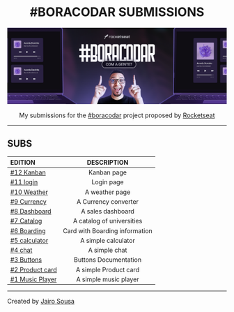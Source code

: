 <h1 align="center"> #BORACODAR SUBMISSIONS </h1>

<a href="https://boracodar.dev/"><img src="./.github/cover.png"></a>

<p align="center">My submissions for the 
<a href="https://boracodar.dev/">#boracodar</a> 
project proposed by 
<a href="https://www.rocketseat.com.br/">Rocketseat</a> 
</p>

---

## SUBS

| EDITION                                                                                      |          DESCRIPTION           |
| :------------------------------------------------------------------------------------------- | :----------------------------: |
| <a href="https://github.com/jairo-sousa/boracodar-submissions/tree/12-kanban">#12 Kanban</a> |          Kanban page           |
| <a href="https://github.com/jairo-sousa/boracodar-submissions/tree/11-login">#11 login</a>   |           Login page           |
| <a href="https://github.com/jairo-sousa/boracodar-10-weather">#10 Weather</a>                |         A weather page         |
| <a href="https://github.com/jairo-sousa/boracodar-9-currency">#9 Currency</a>                |      A Currency converter      |
| <a href="https://github.com/jairo-sousa/boracodar-8-dashboard">#8 Dashboard</a>              |       A sales dashboard        |
| <a href="https://github.com/jairo-sousa/boracodar-7-catalog">#7 Catalog</a>                  |   A catalog of universities    |
| <a href="https://github.com/jairo-sousa/boracodar-6-boarding">#6 Boarding</a>                | Card with Boarding information |
| <a href="https://github.com/jairo-sousa/boracodar-5-calculator">#5 calculator</a>            |      A simple calculator       |
| <a href="https://github.com/jairo-sousa/boracodar-4-chat">#4 chat</a>                        |         A simple chat          |
| <a href="https://github.com/jairo-sousa/boracodar-3-buttons">#3 Buttons</a>                  |     Buttons Documentation      |
| <a href="https://github.com/jairo-sousa/boracodar-2-store">#2 Product card</a>               |     A simple Product card      |
| <a href="https://github.com/jairo-sousa/devinho-player">#1 Music Player</a>                  |     A simple music player      |

---

Created by [Jairo Sousa](https://github.com/jairo-sousa)
